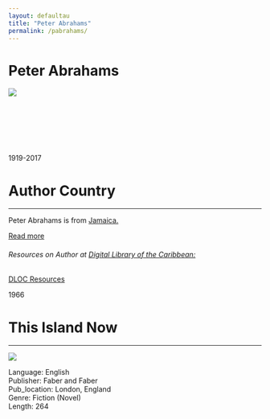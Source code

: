 ```yaml
---
layout: defaultau
title: "Peter Abrahams"
permalink: /pabrahams/
---
```

<!-- partial:index.partial.html -->
<div class="content">
    <h1>Peter Abrahams</h1>
    <div class="quote">
        <div><img src="https://upload.wikimedia.org/wikipedia/commons/thumb/a/a5/Portrait_of_Peter_Abrahams_LCCN2004662473_%28crop%29.jpg/330px-Portrait_of_Peter_Abrahams_LCCN2004662473_%28crop%29.jpg" class="logo"></div>
    </div>
    <div class="timeline">
        <div style="padding-bottom:100px;"></div>
        <div class="block">
            <div class="date right"><p class="right">1919-2017</p></div>
            <div class="dot"></div>
            <div class="left first">
            <div class="author_country">
                <h1>Author Country</h1><hr>
          <div class="aclocation">  <p>Peter Abrahams is from <a href="{{ site.baseurl }}/4"> Jamaica.</a></p></div>
              <div class="acreadmore">  <a href="https://en.wikipedia.org/wiki/Peter_Abrahams" target="_blank">Read more</a></div>
<div class="aclocation">  <h6>Resources on Author at <a href="https://dloc.com" target="_blank">Digital Library of the Caribbean:</a></h6></div>
              <div class="dlocresources"><a href="{{ site.baseurl }}/pabrahams_dloc" target="_blank">DLOC Resources</a></div>
            </div>
            </div>
        </div>
        <div class="block">
            <div class="date left"><p class="left">1966</p></div>
            <div class="dot"></div>
            <div class="right hide">
                <h1>This Island Now</h1><hr>
                <p><img src="https://images-na.ssl-images-amazon.com/images/I/81WFV0bAHkL.jpg"></p>
                <p>Language: English<br/>
                Publisher: Faber and Faber<br/>
                Pub_location: London, England<br/>
                Genre: Fiction (Novel)<br/>
                Length: 264</p>
            </div>
        </div>
  <!-- partial -->
<script src='https://cdnjs.cloudflare.com/ajax/libs/jquery/3.1.1/jquery.min.js'></script><script  src="{{ site.baseurl }}/assets/js/authorscript.js"></script>